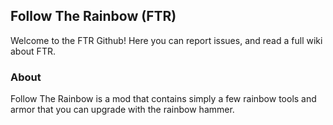 ## Follow The Rainbow (FTR)

Welcome to the FTR Github! Here you can report issues, and read a full wiki about FTR.

### About

Follow The Rainbow is a mod that contains simply a few rainbow tools and armor that you can upgrade with the rainbow hammer. 
